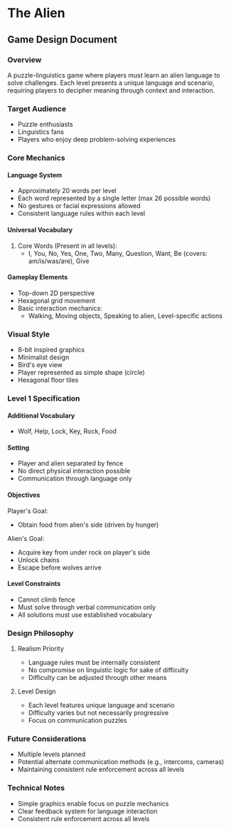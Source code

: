 # The Alien
## Game Design Document

### Overview
A puzzle-linguistics game where players must learn an alien language to solve challenges. Each level presents a unique language and scenario, requiring players to decipher meaning through context and interaction.

### Target Audience
- Puzzle enthusiasts
- Linguistics fans
- Players who enjoy deep problem-solving experiences

### Core Mechanics

#### Language System
- Approximately 20 words per level
- Each word represented by a single letter (max 26 possible words)
- No gestures or facial expressions allowed
- Consistent language rules within each level

#### Universal Vocabulary
1. Core Words (Present in all levels):
   - I, You, No, Yes, One, Two, Many, Question, Want, Be (covers: am/is/was/are), Give

#### Gameplay Elements
- Top-down 2D perspective
- Hexagonal grid movement
- Basic interaction mechanics:
  - Walking, Moving objects, Speaking to alien, Level-specific actions

### Visual Style
- 8-bit inspired graphics
- Minimalist design
- Bird's eye view
- Player represented as simple shape (circle)
- Hexagonal floor tiles

### Level 1 Specification

#### Additional Vocabulary
- Wolf, Help, Lock, Key, Rock, Food

#### Setting
- Player and alien separated by fence
- No direct physical interaction possible
- Communication through language only

#### Objectives
Player's Goal:
- Obtain food from alien's side (driven by hunger)

Alien's Goal:
- Acquire key from under rock on player's side
- Unlock chains
- Escape before wolves arrive

#### Level Constraints
- Cannot climb fence
- Must solve through verbal communication only
- All solutions must use established vocabulary

### Design Philosophy
1. Realism Priority
   - Language rules must be internally consistent
   - No compromise on linguistic logic for sake of difficulty
   - Difficulty can be adjusted through other means

2. Level Design
   - Each level features unique language and scenario
   - Difficulty varies but not necessarily progressive
   - Focus on communication puzzles

### Future Considerations
- Multiple levels planned
- Potential alternate communication methods (e.g., intercoms, cameras)
- Maintaining consistent rule enforcement across all levels

### Technical Notes
- Simple graphics enable focus on puzzle mechanics
- Clear feedback system for language interaction
- Consistent rule enforcement across all levels